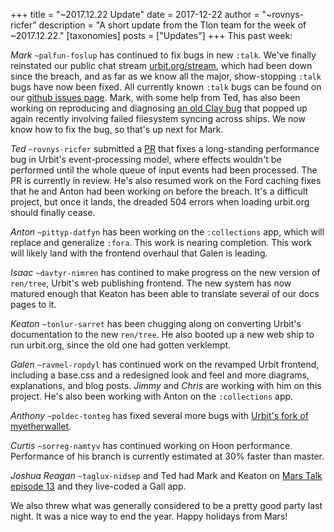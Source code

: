 +++
title = "~2017.12.22 Update"
date = 2017-12-22
author = "~rovnys-ricfer"
description = "A short update from the Tlon team for the week of ~2017.12.22."
[taxonomies]
posts = ["Updates"]
+++
This past week:

*Mark* `~palfun-foslup` has continued to fix bugs in new `:talk`. We've finally reinstated our public chat stream [urbit.org/stream](https://urbit.org/stream), which had been down since the breach, and as far as we know all the major, show-stopping `:talk` bugs have now been fixed. All currently known `:talk` bugs can be found on our [github issues page](https://github.com/urbit/arvo/issues). Mark, with some help from Ted, has also been working on reproducing and diagnosing [an old Clay bug](https://github.com/urbit/arvo/issues/501) that popped up again recently involving failed filesystem syncing across ships. We now know how to fix the bug, so that's up next for Mark.

*Ted* `~rovnys-ricfer` submitted a [PR](https://github.com/urbit/urbit/pull/910) that fixes a long-standing performance bug in Urbit's event-processing model, where effects wouldn't be performed until the whole queue of input events had been processed. The PR is currently in review. He's also resumed work on the Ford caching fixes that he and Anton had been working on before the breach. It's a difficult project, but once it lands, the dreaded 504 errors when loading urbit.org should finally cease.

*Anton* `~pittyp-datfyn` has been working on the `:collections` app, which will replace and generalize `:fora`. This work is nearing completion. This work will likely land with the frontend overhaul that Galen is leading.

*Isaac* `~davtyr-nimren` has contined to make progress on the new version of `ren/tree`, Urbit's web publishing frontend. The new system has now matured enough that Keaton has been able to translate several of our docs pages to it.

*Keaton* `~tonlur-sarret` has been chugging along on converting Urbit's documentation to the new `ren/tree`. He also booted up a new web ship to run urbit.org, since the old one had gotten verklempt.

*Galen* `~ravmel-ropdyl` has continued work on the revamped Urbit frontend, including a base.css and a redesigned look and feel and more diagrams, explanations, and blog posts. *Jimmy* and *Chris* are working with him on this project. He's also been working with Anton on the `:collections` app.

*Anthony* `~poldec-tonteg` has fixed several more bugs with [Urbit's fork of myetherwallet](https://github.com/urbit/etherwallet).

*Curtis* `~sorreg-namtyv` has continued working on Hoon performance. Performance of his branch is currently estimated at 30% faster than master.

*Joshua Reagan* `~taglux-nidsep` and Ted had Mark and Keaton on [Mars Talk episode 13](https://youtu.be/CfdoGY0u044) and they live-coded a Gall app.

We also threw what was generally considered to be a pretty good party last night. It was a nice way to end the year. Happy holidays from Mars!
